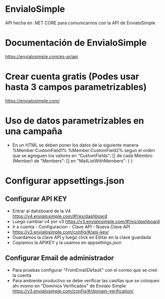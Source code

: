 # EnvialoSimple
API hecha en .NET CORE para comunicarnos con la API de EnvialoSimple

# Documentación de EnvialoSimple
https://envialosimple.com/es-ar/api

# Crear cuenta gratis (Podes usar hasta 3 campos parametrizables)
https://envialosimple.com/

# Uso de datos parametrizables en una campaña
- En un HTML se deben poner los datos de la siguiente manera %Member:CustomField1% %Member:CustomField2% segun el orden que se agreguen los valores en "CustomFields": [] de cada Miembro (Member) de "Members": [] en "MailListWithMembers": { }

# Configurar appsettings.json

## Configurar API KEY
- Entrar al dahsboard de la V4 https://v4.envialosimple.com/#!/es/dashboard
- Luego cambiar v4 por v3 https://v3.envialosimple.com/#!/es/dashboard
- Ir a cuenta - Configuracion - Clave API - Nueva Clave API
- https://v3.envialosimple.com/config/#/api-key/
- Guardamos la clave API y luego click en Editar en la clave guardada
- Copiamos la APIKEY y la usamos en appsettings.json

## Configurar Email de administrador
- Para pruebas configurar "FromEmailDefault" con el correo que se creó la cuenta
- Para ambiente productivo se debe verificar las casillas que se coloquen ahi mismo en "Dominios Verificados" de Envialo Simple https://v3.envialosimple.com/config/#/domain-verification/

